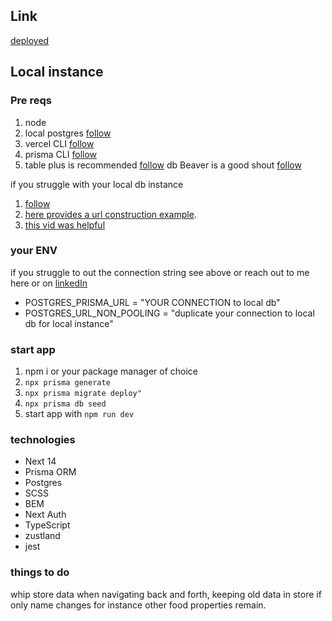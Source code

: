 ## Link

[deployed](https://meal-planner-pink.vercel.app/)

## Local instance

### Pre reqs

1. node
2. local postgres [follow](https://www.prisma.io/dataguide/postgresql/setting-up-a-local-postgresql-database)
3. vercel CLI [follow](https://vercel.com/docs/cli)
4. prisma CLI [follow](https://www.prisma.io/docs/orm/tools/prisma-cli)
5. table plus is recommended [follow](https://tableplus.com/) db Beaver is a good shout [follow](https://dbeaver.io/)

if you struggle with your local db instance

1. [follow](https://www.prisma.io/docs/orm/reference/connection-urls)
2. [here provides a url construction example](https://www.prisma.io/docs/orm/overview/databases/postgresql).
3. [this vid was helpful](https://www.youtube.com/watch?v=_ER9jHiylAo&t=152s)

### your ENV

if you struggle to out the connection string see above or reach out to me here or on [linkedIn](https://www.linkedin.com/in/georgia-h-b48434150/)

- POSTGRES_PRISMA_URL = "YOUR CONNECTION to local db"
- POSTGRES_URL_NON_POOLING = "duplicate your connection to local db for local instance"

### start app

1. npm i or your package manager of choice
2. `npx prisma generate`
3. `npx prisma migrate deploy"`
4. `npx prisma db seed`
5. start app with `npm run dev`

### technologies

- Next 14
- Prisma ORM
- Postgres
- SCSS
- BEM
- Next Auth
- TypeScript
- zustland
- jest

### things to do

whip store data when navigating back and forth, keeping old data in store if only name changes for instance other food properties remain.
